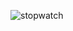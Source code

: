 ![stopwatch](https://user-images.githubusercontent.com/80729568/111429125-4b0a7800-86d7-11eb-9c5b-21593d664520.png)
